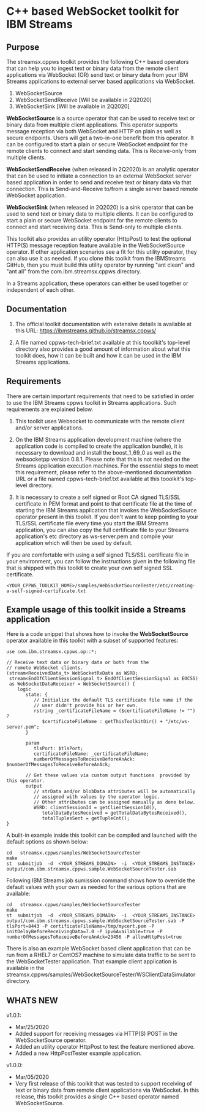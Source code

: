 # C++ based WebSocket toolkit for IBM Streams

## Purpose
The streamsx.cppws toolkit provides the following C++ based operators that can help you to ingest text or binary data from the remote client applications via WebSocket (OR) send text or binary data from your IBM Streams applications to external server based applications via WebSocket.

1. WebSocketSource
2. WebSocketSendReceive    [Will be available in 2Q2020]
3. WebSocketSink           [Will be available in 2Q2020]

**WebSocketSource** is a source operator that can be used to receive text or binary data from multiple client applications. This operator supports message reception via both WebSocket and HTTP on plain as well as secure endpoints. Users will get a two-in-one benefit from this operator. It can be configured to start a plain or secure WebSocket endpoint for the remote clients to connect and start sending data. This is Receive-only from multiple clients.

**WebSocketSendReceive** (when released in 2Q2020) is an analytic operator that can be used to initiate a connection to an external WebSocket server based application in order to send and receive text or binary data via that connection. This is Send-and-Receive to/from a single server based remote WebSocket application.

**WebSocketSink** (when released in 2Q2020) is a sink operator that can be used to send text or binary data to multiple clients. It can be configured to start a plain or secure WebSocket endpoint for the remote clients to connect and start receiving data. This is Send-only to multiple clients.

This toolkit also provides an utility operator (HttpPost) to test the optional HTTP(S) message reception feature available in the WebSocketSource operator. If other application scenarios see a fit for this utility operator, they can also use it as needed. If you clone this toolkit from the IBMStreams GitHub, then you must build this utility operator by running "ant clean" and "ant all" from the com.ibm.streamsx.cppws directory. 

In a Streams application, these operators can either be used together or independent of each other. 

## Documentation
1. The official toolkit documentation with extensive details is available at this URL:
https://ibmstreams.github.io/streamsx.cppws/

2. A file named cppws-tech-brief.txt available at this tooolkit's top-level directory also provides a good amount of information about what this toolkit does, how it can be built and how it can be used in the IBM Streams applications.

## Requirements
There are certain important requirements that need to be satisfied in order to use the IBM Streams cppws toolkit in Streams applications. Such requirements are explained below.

1. This toolkit uses Websocket to communicate with the remote client and/or server applications. 

2. On the IBM Streams application development machine (where the application code is compiled to create the application bundle), it is necessary to download and install the boost_1_69_0 as well as the websocketpp version 0.8.1. Please note that this is not needed on the Streams application execution machines. For the essential steps to meet this requirement, please refer to the above-mentioned documentation URL or a file named cppws-tech-brief.txt available at this tooolkit's top-level directory.

3. It is necessary to create a self signed or Root CA signed TLS/SSL certificate in PEM format and point to that certificate file at the time of starting the IBM Streams application that invokes the WebSocketSource operator present in this toolkit. If you don't want to keep pointing to your TLS/SSL certificate file every time you start the IBM Streams application, you can also copy the full certificate file to your Streams application's etc directory as ws-server.pem and compile your application which will then be used by default.

If you are comfortable with using a self signed TLS/SSL certificate file in your environment, you can follow the instructions given in the following file that is shipped with this toolkit to create your own self signed SSL certificate.

```
<YOUR_CPPWS_TOOLKIT_HOME>/samples/WebSocketSourceTester/etc/creating-a-self-signed-certificate.txt
```

## Example usage of this toolkit inside a Streams application
Here is a code snippet that shows how to invoke the **WebSocketSource** operator available in this toolkit with a subset of supported features:

```
use com.ibm.streamsx.cppws.op::*;

// Receive text data or binary data or both from the
// remote WebSocket clients.
(stream<ReceivedData_t> WebSocketRxData as WSRD;
 stream<EndOfClientSessionSignal_t> EndOfClientSessionSignal as EOCSS) 
 as WebSocketDataReceiver = WebSocketSource() {
    logic
       state: {
          // Initialize the default TLS certificate file name if the 
          // user didn't provide his or her own.
          rstring _certificateFileName = ($certificateFileName != "") ?
             $certificateFileName : getThisToolkitDir() + "/etc/ws-server.pem";
       }
				
       param
          tlsPort: $tlsPort;
          certificateFileName: _certificateFileName;
          numberOfMessagesToReceiveBeforeAnAck: $numberOfMessagesToReceiveBeforeAnAck;
			
       // Get these values via custom output functions	provided by this operator.
       output
          // strData and/or blobData attributes will be automatically
          // assigned with values by the operator logic.
          // Other attributes can be assigned manually as done below.
          WSRD: clientSessionId = getClientSessionId(),
             totalDataBytesReceived = getTotalDataBytesReceived(), 
             totalTuplesSent = getTupleCnt();
}
```

A built-in example inside this toolkit can be compiled and launched with the default options as shown below:

```
cd   streamsx.cppws/samples/WebSocketSourceTester
make
st  submitjob  -d  <YOUR_STREAMS_DOMAIN>  -i  <YOUR_STREAMS_INSTANCE>  output/com.ibm.streamsx.cppws.sample.WebSocketSourceTester.sab 
```

Following IBM Streams job sumission command shows how to override the default values with your own as needed for the various options that are available:

```
cd   streamsx.cppws/samples/WebSocketSourceTester
make
st  submitjob  -d  <YOUR_STREAMS_DOMAIN>  -i  <YOUR_STREAMS_INSTANCE>  output/com.ibm.streamsx.cppws.sample.WebSocketSourceTester.sab -P tlsPort=8443 -P certificateFileName=/tmp/mycert.pem -P initDelayBeforeReceivingData=7.0 -P ipv6Available=true -P numberOfMessagesToReceiveBeforeAnAck=23456 -P allowHttpPost=true
```

There is also an example WebSocket based client application that can be run from a RHEL7 or CentOS7 machine to simulate data traffic to be sent to the WebSocketTester application. That example client application is available in the streamsx.cppws/samples/WebSocketSourceTester/WSClientDataSimulator directory.

## WHATS NEW

v1.0.1:
* Mar/25/2020
* Added support for receiving messages via HTTP(S) POST in the WebSocketSource operator.
* Added an utility operator HttpPost to test the feature mentioned above.
* Added a new HttpPostTester example application.

v1.0.0:
- Mar/05/2020
- Very first release of this toolkit that was tested to support receiving of text or binary data from remote client applications via WebSocket. In this release, this toolkit provides a single C++ based operator named WebSocketSource.
